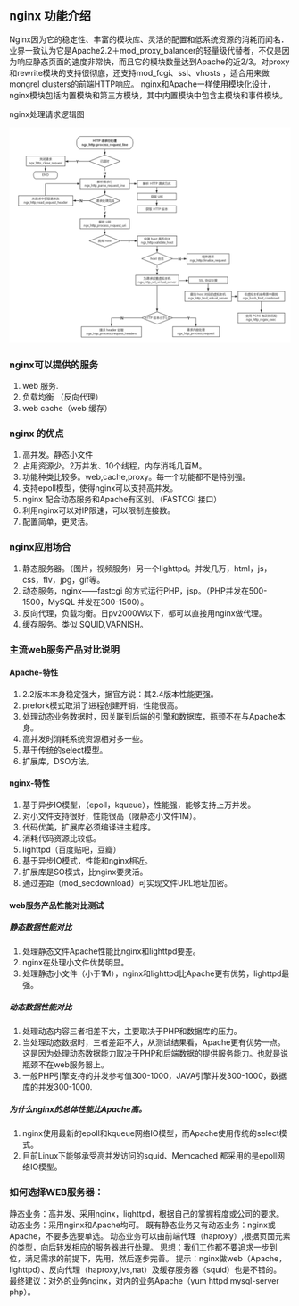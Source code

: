 ## nginx 功能介绍

Nginx因为它的稳定性、丰富的模块库、灵活的配置和低系统资源的消耗而闻名．业界一致认为它是Apache2.2＋mod_proxy_balancer的轻量级代替者，不仅是因为响应静态页面的速度非常快，而且它的模块数量达到Apache的近2/3。对proxy和rewrite模块的支持很彻底，还支持mod_fcgi、ssl、vhosts ，适合用来做mongrel clusters的前端HTTP响应。
nginx和Apache一样使用模块化设计，nginx模块包括内置模块和第三方模块，其中内置模块中包含主模块和事件模块。

nginx处理请求逻辑图

![](assets/20190511170603322.png)

### nginx可以提供的服务

1. web 服务.
2. 负载均衡 （反向代理）
3. web cache（web 缓存）

### nginx 的优点

1. 高并发。静态小文件
2. 占用资源少。2万并发、10个线程，内存消耗几百M。
3. 功能种类比较多。web,cache,proxy。每一个功能都不是特别强。
4. 支持epoll模型，使得nginx可以支持高并发。
5. nginx 配合动态服务和Apache有区别。（FASTCGI 接口）
6. 利用nginx可以对IP限速，可以限制连接数。
7. 配置简单，更灵活。

### nginx应用场合

1. 静态服务器。（图片，视频服务）另一个lighttpd。并发几万，html，js，css，flv，jpg，gif等。
2. 动态服务，nginx——fastcgi 的方式运行PHP，jsp。（PHP并发在500-1500，MySQL 并发在300-1500）。
3. 反向代理，负载均衡。日pv2000W以下，都可以直接用nginx做代理。
4. 缓存服务。类似 SQUID,VARNISH。

### 主流web服务产品对比说明

#### Apache-特性

1. 2.2版本本身稳定强大，据官方说：其2.4版本性能更强。
2. prefork模式取消了进程创建开销，性能很高。
3. 处理动态业务数据时，因关联到后端的引擎和数据库，瓶颈不在与Apache本身。
4. 高并发时消耗系统资源相对多一些。
5. 基于传统的select模型。
6. 扩展库，DSO方法。

#### nginx-特性

1. 基于异步IO模型，（epoll，kqueue），性能强，能够支持上万并发。
2. 对小文件支持很好，性能很高（限静态小文件1M）。
3. 代码优美，扩展库必须编译进主程序。
4. 消耗代码资源比较低。
5. lighttpd（百度贴吧，豆瓣）
6. 基于异步IO模式，性能和nginx相近。
7. 扩展库是SO模式，比nginx要灵活。
8. 通过差距（mod_secdownload）可实现文件URL地址加密。

#### web服务产品性能对比测试

##### 静态数据性能对比

1. 处理静态文件Apache性能比nginx和lighttpd要差。
2. nginx在处理小文件优势明显。
3. 处理静态小文件（小于1M），nginx和lighttpd比Apache更有优势，lighttpd最强。

##### 动态数据性能对比

1. 处理动态内容三者相差不大，主要取决于PHP和数据库的压力。
2. 当处理动态数据时，三者差距不大，从测试结果看，Apache更有优势一点。这是因为处理动态数据能力取决于PHP和后端数据的提供服务能力。也就是说瓶颈不在web服务器上。
3. 一般PHP引擎支持的并发参考值300-1000，JAVA引擎并发300-1000，数据库的并发300-1000.

##### 为什么nginx的总体性能比Apache高。

1. nginx使用最新的epoll和kqueue网络IO模型，而Apache使用传统的select模式。
2. 目前Linux下能够承受高并发访问的squid、Memcached 都采用的是epoll网络IO模型。

### 如何选择WEB服务器：

静态业务：高并发、采用nginx，lighttpd，根据自己的掌握程度或公司的要求。
动态业务：采用nginx和Apache均可。
既有静态业务又有动态业务：nginx或Apache，不要多选要单选。
动态业务可以由前端代理（haproxy）,根据页面元素的类型，向后转发相应的服务器进行处理。
思想：我们工作都不要追求一步到位，满足需求的前提下，先用，然后逐步完善。
提示：nginx做web（Apache，lighttpd）、反向代理（haproxy,lvs,nat）及缓存服务器（squid）也是不错的。
最终建议：对外的业务nginx，对内的业务Apache（yum httpd mysql-server php）。

### 

